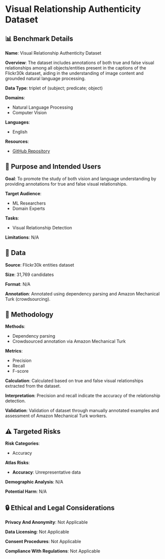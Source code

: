 # Visual Relationship Authenticity Dataset

## 📊 Benchmark Details

**Name**: Visual Relationship Authenticity Dataset

**Overview**: The dataset includes annotations of both true and false visual relationships among all objects/entities present in the captions of the Flickr30k dataset, aiding in the understanding of image content and grounded natural language processing.

**Data Type**: triplet of (subject; predicate; object)

**Domains**:
- Natural Language Processing
- Computer Vision

**Languages**:
- English

**Resources**:
- [GitHub Repository](https://github.com/codecreator2053/VR_ClassifiedDataset)

## 🎯 Purpose and Intended Users

**Goal**: To promote the study of both vision and language understanding by providing annotations for true and false visual relationships.

**Target Audience**:
- ML Researchers
- Domain Experts

**Tasks**:
- Visual Relationship Detection

**Limitations**: N/A

## 💾 Data

**Source**: Flickr30k entities dataset

**Size**: 31,769 candidates

**Format**: N/A

**Annotation**: Annotated using dependency parsing and Amazon Mechanical Turk (crowdsourcing).

## 🔬 Methodology

**Methods**:
- Dependency parsing
- Crowdsourced annotation via Amazon Mechanical Turk

**Metrics**:
- Precision
- Recall
- F-score

**Calculation**: Calculated based on true and false visual relationships extracted from the dataset.

**Interpretation**: Precision and recall indicate the accuracy of the relationship detection.

**Validation**: Validation of dataset through manually annotated examples and assessment of Amazon Mechanical Turk workers.

## ⚠️ Targeted Risks

**Risk Categories**:
- Accuracy

**Atlas Risks**:
- **Accuracy**: Unrepresentative data

**Demographic Analysis**: N/A

**Potential Harm**: N/A

## 🔒 Ethical and Legal Considerations

**Privacy And Anonymity**: Not Applicable

**Data Licensing**: Not Applicable

**Consent Procedures**: Not Applicable

**Compliance With Regulations**: Not Applicable
